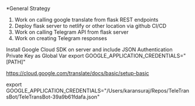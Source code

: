 *General Strategy
1. Work on calling google translate from flask REST endpoints
2. Deploy flask server to netlify or other location via github CI/CD
3. Work on calling Telegram API from flask server
4. Work on creating Telegram responses



Install Google Cloud SDK on server and include JSON Authentication Private Key as Global Var
export GOOGLE_APPLICATION_CREDENTIALS="[PATH]"



https://cloud.google.com/translate/docs/basic/setup-basic


export GOOGLE_APPLICATION_CREDENTIALS="/Users/karansuraj/Repos/TeleTransBot/TeleTransBot-39a9b61fdafa.json"
